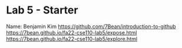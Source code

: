 # Lab 5 - Starter
Name: Benjamin Kim
https://github.com/7Bean/introduction-to-github
https://7bean.github.io/fa22-cse110-lab5/expose.html
https://7bean.github.io/fa22-cse110-lab5/explore.html

